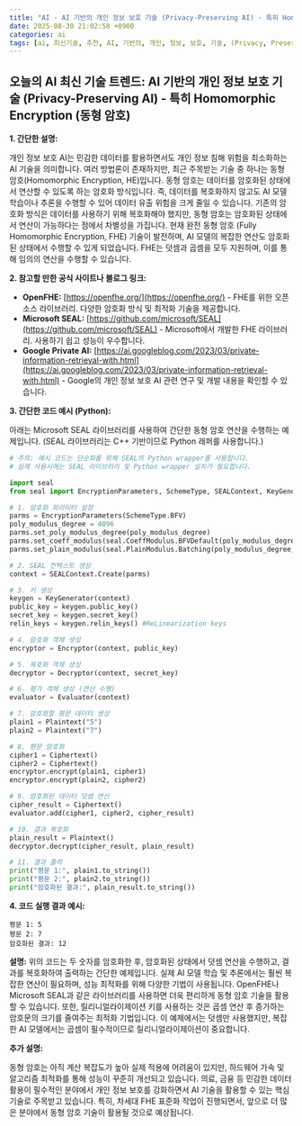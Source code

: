 ```yaml
---
title: "AI - AI 기반의 개인 정보 보호 기술 (Privacy-Preserving AI) - 특히 Homomorphic Encryption (동형 암호)"
date: 2025-08-30 21:02:58 +0900
categories: ai
tags: [ai, 최신기술, 추천, AI, 기반의, 개인, 정보, 보호, 기술, (Privacy, Preserving, AI), 특히, Homomorphic, Encryption, (동형, 암호)]
---
```


## 오늘의 AI 최신 기술 트렌드: **AI 기반의 개인 정보 보호 기술 (Privacy-Preserving AI) - 특히 Homomorphic Encryption (동형 암호)**

**1. 간단한 설명:**

개인 정보 보호 AI는 민감한 데이터를 활용하면서도 개인 정보 침해 위험을 최소화하는 AI 기술을 의미합니다. 여러 방법론이 존재하지만, 최근 주목받는 기술 중 하나는 동형 암호(Homomorphic Encryption, HE)입니다. 동형 암호는 데이터를 암호화된 상태에서 연산할 수 있도록 하는 암호화 방식입니다. 즉, 데이터를 복호화하지 않고도 AI 모델 학습이나 추론을 수행할 수 있어 데이터 유출 위험을 크게 줄일 수 있습니다. 기존의 암호화 방식은 데이터를 사용하기 위해 복호화해야 했지만, 동형 암호는 암호화된 상태에서 연산이 가능하다는 점에서 차별성을 가집니다.  현재 완전 동형 암호 (Fully Homomorphic Encryption, FHE) 기술이 발전하며, AI 모델의 복잡한 연산도 암호화된 상태에서 수행할 수 있게 되었습니다. FHE는 덧셈과 곱셈을 모두 지원하며, 이를 통해 임의의 연산을 수행할 수 있습니다.

**2. 참고할 만한 공식 사이트나 블로그 링크:**

*   **OpenFHE:** [https://openfhe.org/](https://openfhe.org/) - FHE를 위한 오픈 소스 라이브러리. 다양한 암호화 방식 및 최적화 기술을 제공합니다.
*   **Microsoft SEAL:** [https://github.com/microsoft/SEAL](https://github.com/microsoft/SEAL) - Microsoft에서 개발한 FHE 라이브러리. 사용하기 쉽고 성능이 우수합니다.
*   **Google Private AI:** [https://ai.googleblog.com/2023/03/private-information-retrieval-with.html](https://ai.googleblog.com/2023/03/private-information-retrieval-with.html) - Google의 개인 정보 보호 AI 관련 연구 및 개발 내용을 확인할 수 있습니다.

**3. 간단한 코드 예시 (Python):**

아래는 Microsoft SEAL 라이브러리를 사용하여 간단한 동형 암호 연산을 수행하는 예제입니다. (SEAL 라이브러리는 C++ 기반이므로 Python 래퍼를 사용합니다.)

```python
# 주의: 예시 코드는 단순화를 위해 SEAL의 Python wrapper를 사용합니다.
# 실제 사용시에는 SEAL 라이브러리 및 Python wrapper 설치가 필요합니다.

import seal
from seal import EncryptionParameters, SchemeType, SEALContext, KeyGenerator, Encryptor, Evaluator, Decryptor, Plaintext

# 1. 암호화 파라미터 설정
parms = EncryptionParameters(SchemeType.BFV)
poly_modulus_degree = 4096
parms.set_poly_modulus_degree(poly_modulus_degree)
parms.set_coeff_modulus(seal.CoeffModulus.BFVDefault(poly_modulus_degree))
parms.set_plain_modulus(seal.PlainModulus.Batching(poly_modulus_degree, 20)) #Plaintext Modulus 설정

# 2. SEAL 컨텍스트 생성
context = SEALContext.Create(parms)

# 3. 키 생성
keygen = KeyGenerator(context)
public_key = keygen.public_key()
secret_key = keygen.secret_key()
relin_keys = keygen.relin_keys() #ReLinearization keys

# 4. 암호화 객체 생성
encryptor = Encryptor(context, public_key)

# 5. 복호화 객체 생성
decryptor = Decryptor(context, secret_key)

# 6. 평가 객체 생성 (연산 수행)
evaluator = Evaluator(context)

# 7. 암호화할 평문 데이터 생성
plain1 = Plaintext("5")
plain2 = Plaintext("7")

# 8. 평문 암호화
cipher1 = Ciphertext()
cipher2 = Ciphertext()
encryptor.encrypt(plain1, cipher1)
encryptor.encrypt(plain2, cipher2)

# 9. 암호화된 데이터 덧셈 연산
cipher_result = Ciphertext()
evaluator.add(cipher1, cipher2, cipher_result)

# 10. 결과 복호화
plain_result = Plaintext()
decryptor.decrypt(cipher_result, plain_result)

# 11. 결과 출력
print("평문 1:", plain1.to_string())
print("평문 2:", plain2.to_string())
print("암호화된 결과:", plain_result.to_string())
```

**4. 코드 실행 결과 예시:**

```
평문 1: 5
평문 2: 7
암호화된 결과: 12
```

**설명:** 위의 코드는 두 숫자를 암호화한 후, 암호화된 상태에서 덧셈 연산을 수행하고, 결과를 복호화하여 출력하는 간단한 예제입니다.  실제 AI 모델 학습 및 추론에서는 훨씬 복잡한 연산이 필요하며, 성능 최적화를 위해 다양한 기법이 사용됩니다.  OpenFHE나 Microsoft SEAL과 같은 라이브러리를 사용하면 더욱 편리하게 동형 암호 기술을 활용할 수 있습니다.  또한, 릴리니얼라이제이션 키를 사용하는 것은 곱셈 연산 후 증가하는 암호문의 크기를 줄여주는 최적화 기법입니다. 이 예제에서는 덧셈만 사용했지만, 복잡한 AI 모델에서는 곱셈이 필수적이므로 릴리니얼라이제이션이 중요합니다.

**추가 설명:**

동형 암호는 아직 계산 복잡도가 높아 실제 적용에 어려움이 있지만, 하드웨어 가속 및 알고리즘 최적화를 통해 성능이 꾸준히 개선되고 있습니다. 의료, 금융 등 민감한 데이터 활용이 필수적인 분야에서 개인 정보 보호를 강화하면서 AI 기술을 활용할 수 있는 핵심 기술로 주목받고 있습니다.  특히, 차세대 FHE 표준화 작업이 진행되면서, 앞으로 더 많은 분야에서 동형 암호 기술이 활용될 것으로 예상됩니다.

